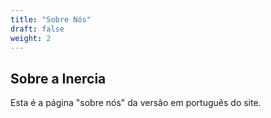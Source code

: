 ```yaml
---
title: "Sobre Nós"
draft: false
weight: 2
---
```


## Sobre a Inercia

Esta é a página "sobre nós" da versão em português do site.
